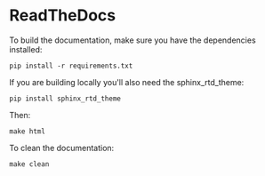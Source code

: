 # ReadTheDocs

To build the documentation, make sure you have the dependencies installed:

```
pip install -r requirements.txt
```

If you are building locally you'll also need the sphinx_rtd_theme:

```
pip install sphinx_rtd_theme
```

Then:

```
make html
```

To clean the documentation:

```
make clean
```
